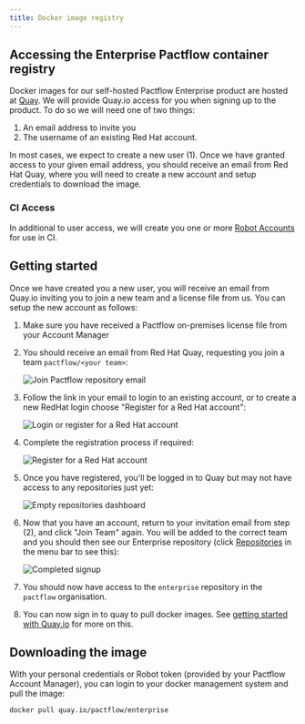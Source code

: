 ```yaml
---
title: Docker image registry
---
```


## Accessing the Enterprise Pactflow container registry

Docker images for our self-hosted Pactflow Enterprise product are hosted at [Quay](http://quay.io). We will provide Quay.io access for you when signing up to the product. To do so we will need one of two things:

1. An email address to invite you
2. The username of an existing Red Hat account.

In most cases, we expect to create a new user (1). Once we have granted access to your given email address, you should receive an email from Red Hat Quay, where you will need to create a new account and setup credentials to download the image.

### CI Access

In additional to user access, we will create you one or more [Robot Accounts](https://docs.quay.io/glossary/robot-accounts.html) for use in CI.

## Getting started

Once we have created you a new user, you will receive an email from Quay.io inviting you to join a new team and a license file from us. You can setup the new account as follows:

1. Make sure you have received a Pactflow on-premises license file from your Account Manager
1. You should receive an email from Red Hat Quay, requesting you join a team `pactflow/<your team>`:

   ![Join Pactflow repository email](/on-premises/quay-join-team-email.png)

1. Follow the link in your email to login to an existing account, or to create a new RedHat login choose "Register for a Red Hat account":

   ![Login or register for a Red Hat account](/on-premises/quay-login-or-register.png)

1. Complete the registration process if required:

   ![Register for a Red Hat account](/on-premises/quay-register-form.png)

1. Once you have registered, you'll be logged in to Quay but may not have access to any repositories just yet:

   ![Empty repositories dashboard](/on-premises/quay-empty-dashboard.png)

1. Now that you have an account, return to your invitation email from step (2), and click "Join Team" again. You will be added to the correct team and you should then see our Enterprise repository (click [Repositories](https://quay.io/repository/) in the menu bar to see this):

   ![Completed signup](/on-premises/quay-completed.png)

1. You should now have access to the `enterprise` repository in the `pactflow` organisation.

1. You can now sign in to quay to pull docker images. See [getting started with Quay.io](https://docs.quay.io/solution/getting-started.html) for more on this.

## Downloading the image

With your personal credentials or Robot token (provided by your Pactflow Account Manager), you can login to your docker management system and pull the image:

```sh
docker pull quay.io/pactflow/enterprise
```
